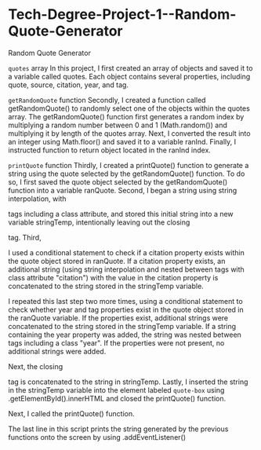 # Tech-Degree-Project-1--Random-Quote-Generator
Random Quote Generator

`quotes` array
In this project, I first created an array of objects and saved it to a variable called quotes. 
Each object contains several properties, including quote, source, citation, year, and tag.

`getRandomQuote` function
Secondly, I created a function called getRandomQuote() to randomly select one of the objects within
the quotes array. The getRandomQuote() function first generates a random index by multiplying
a random number between 0 and 1 (Math.random()) and multiplying it by length of the quotes array.
Next, I converted the result into an integer using Math.floor() and saved it to a variable ranInd. 
Finally, I instructed function to return object located in the ranInd index. 

`printQuote` function
Thirdly, I created a printQuote() function to generate a string using the quote selected by the
getRandomQuote() function. To do so, I first saved the quote object selected by the getRandomQuote()
function into a variable ranQuote. Second, I began a string using string interpolation, with <p> 
tags including a class attribute, and stored this initial string into a new variable stringTemp,
intentionally leaving out the closing </p> tag. Third, 

I used a conditional statement to check if a citation property exists within the quote object 
stored in ranQuote. If a citation property exists, an additional string (using string interpolation
and nested between <span> tags with class attribute "citation") with the value in the citation
property is concatenated to the string stored in the stringTemp variable.

I repeated this last step two more times, using a conditional statement to check whether year and tag
properties exist in the quote object stored in the ranQuote variable. If the properties exist,
additional strings were concatenated to the string stored in the stringTemp variable. If a string 
containing the year property was added, the string was nested between <span> tags including a class "year".
If the properties were not present, no additional strings were added. 

Next, the closing </p> tag is concatenated to the string in stringTemp. Lastly, I inserted the string in the stringTemp variable into the element labeled `quote-box` using
.getElementById().innerHTML and closed the printQuote() function.


Next, I called the printQuote() function. 

The last line in this script prints the string generated by the previous functions onto the screen
by using .addEventListener() 

